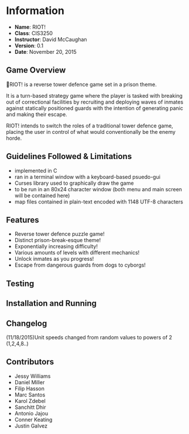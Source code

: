 # Information

* **Name**: RIOT!
* **Class**: CIS3250
* **Instructor**: David McCaughan
* **Version**: 0.1
* **Date**: November 20, 2015


## Game Overview

:hammer:RIOT! is a reverse tower defence game set in a prison theme.

It is a turn-based strategy game where the player is tasked with breaking out of correctional facilities by recruiting and deploying waves of inmates against statically positioned guards with the intention of generating panic and making their escape.

RIOT! intends to switch the roles of a traditional tower defence game, placing the user in control of what would conventionally be the enemy horde.


## Guidelines Followed & Limitations

* implemented in C
* ran in a terminal window with a keyboard-based psuedo-gui
* Curses library used to graphically draw the game
* to be run in an 80x24 character window (both menu and main screen will be contained here)
* map files contained in plain-text encoded with 1148 UTF-8 characters


## Features

* Reverse tower defence puzzle game!
* Distinct prison-break-esque theme!
* Exponentially increasing difficulty!
* Various amounts of levels with different mechanics!
* Unlock inmates as you progress!
* Escape from dangerous guards from dogs to cyborgs!


## Testing


## Installation and Running


## Changelog
(11/18/2015)Unit speeds changed from random values to powers of 2 (1,2,4,8..)


## Contributors

* Jessy Williams
* Daniel Miller
* Filip Hasson
* Marc Santos
* Karol Zdebel
* Sanchitt Dhir
* Antonio Jajou
* Conner Keating
* Justin Galvez
